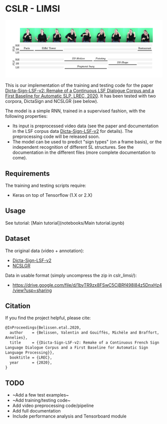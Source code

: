 # CSLR - LIMSI

![dictasign_fls_pls](dictasign_fls_pls.png)

This is our implementation of the training and testing code for the paper [Dicta-Sign-LSF-v2: Remake of a Continuous LSF Dialogue Corpus and a First Baseline for Automatic SLP, LREC, 2020](https://). It has been tested with two corpora, DictaSign and NCSLGR (see below).

The model is a simple RNN, trained in a supervised fashion, with the following properties:
* Its input is preprocessed video data (see the paper and documentation in the LSF corpus data [Dicta-Sign-LSF-v2](https://www.ortolang.fr/market/corpora/dicta-sign-lsf-v2/) for details). The preprocessing code will be released soon.
* The model can be used to predict "sign types" (on a frame basis), or the independent recognition of different SL structures. See the documentation in the different files (more complete documentation to come).


## Requirements
The training and testing scripts require:
* Keras on top of Tensorflow (1.X or 2.X)

## Usage
See tutorial: [Main tutorial](notebooks/Main tutorial.ipynb)


## Dataset
The original data (video + annotation):
* [Dicta-Sign-LSF-v2](https://www.ortolang.fr/market/corpora/dicta-sign-lsf-v2/)
* [NCSLGR](https://www.bu.edu/asllrp/ncslgr.html)

Data in usable format (simply uncompress the zip in cslr_limsi/):
* https://drive.google.com/file/d/1byTR9zx8FSwC5CjBRf498l84z5DnxHz4/view?usp=sharing

## Citation
If you find the project helpful, please cite:
```
@InProceedings{Belissen.etal.2020,
  author    = {Belissen, Valentin and Gouiffès, Michèle and Braffort, Annelies},
  title     = {{Dicta-Sign-LSF-v2: Remake of a Continuous French Sign Language Dialogue Corpus and a First Baseline for Automatic Sign Language Processing}},
  booktitle = {LREC},
  year      = {2020},
}
```

## TODO
* ~Add a few test examples~
* ~Add training/testing code~
* Add video preprocessing code/pipeline
* Add full documentation
* Include performance analysis and Tensorboard module

